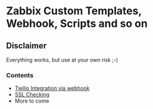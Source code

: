# Zabbix Custom Templates, Webhook, Scripts and so on

## Disclaimer

Everything works, but use at your own risk ;-)

### Contents

- [Twilio Integration via webhook](https://github.com/Simone-Zabberoni/zabbix-customization/blob/master/Twilio/README.md)
- [SSL Checking](https://github.com/Simone-Zabberoni/zabbix-customization/blob/master/SSL_Check/README.md)
- More to come
